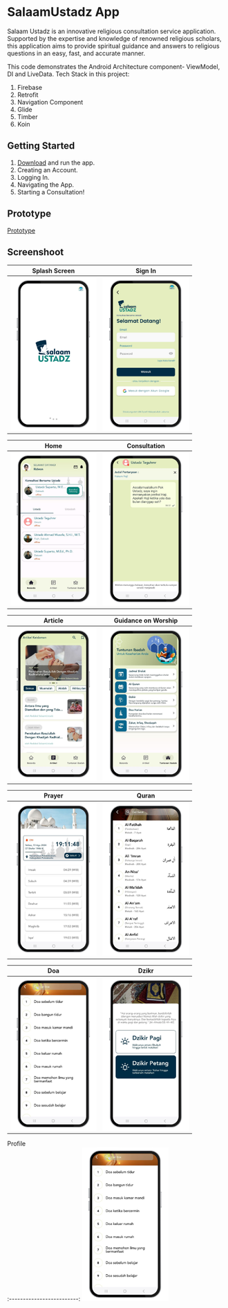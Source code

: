 SalaamUstadz App
===================================

Salaam Ustadz is an innovative religious consultation service application. Supported by the expertise and knowledge of renowned religious scholars, 
this application aims to provide spiritual guidance and answers to religious questions in an easy, fast, and accurate manner.

This code demonstrates the Android Architecture component- ViewModel, DI and LiveData.
Tech Stack in this project:
1. Firebase
2. Retrofit
3. Navigation Component
4. Glide
5. Timber
6. Koin

Getting Started
---------------

1. [Download](https://s.id/Aplikasi-SalaamUstadz) and run the app.
2. Creating an Account.
3. Logging In.
4. Navigating the App.
5. Starting a Consultation!

Prototype
---------------
[Prototype](https://salaamustadz.my.canva.site)

Screenshoot
---------------

Splash Screen             |  Sign In
:-------------------------:|:-------------------------:
<img src="./screenshoot/1.png" width="200">  |  <img src="./screenshoot/2.png" width="200">


Home          |  Consultation
:-------------------------:|:-------------------------:
<img src="./screenshoot/3.png" width="200">  |  <img src="./screenshoot/4.png" width="200">


Article          |  Guidance on Worship
:-------------------------:|:-------------------------:
<img src="./screenshoot/5.png" width="200">  |  <img src="./screenshoot/6.png" width="200">


Prayer          |  Quran
:-------------------------:|:-------------------------:
<img src="./screenshoot/7.png" width="200">  |  <img src="./screenshoot/8.png" width="200">


Doa          |  Dzikr
:-------------------------:|:-------------------------:
<img src="./screenshoot/9.png" width="200">  |  <img src="./screenshoot/10.png" width="200">


Profile         
:-------------------------:
<img src="./screenshoot/9.png" width="200">  
